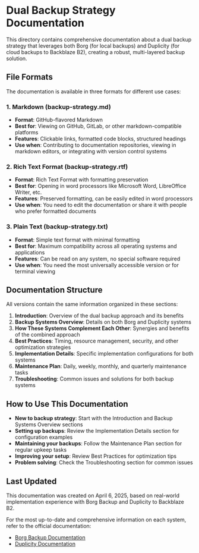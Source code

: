 # Dual Backup Strategy Documentation

This directory contains comprehensive documentation about a dual backup strategy that leverages both Borg (for local backups) and Duplicity (for cloud backups to Backblaze B2), creating a robust, multi-layered backup solution.

## File Formats

The documentation is available in three formats for different use cases:

### 1. Markdown (backup-strategy.md)
- **Format**: GitHub-flavored Markdown
- **Best for**: Viewing on GitHub, GitLab, or other markdown-compatible platforms
- **Features**: Clickable links, formatted code blocks, structured headings
- **Use when**: Contributing to documentation repositories, viewing in markdown editors, or integrating with version control systems

### 2. Rich Text Format (backup-strategy.rtf)
- **Format**: Rich Text Format with formatting preservation
- **Best for**: Opening in word processors like Microsoft Word, LibreOffice Writer, etc.
- **Features**: Preserved formatting, can be easily edited in word processors
- **Use when**: You need to edit the documentation or share it with people who prefer formatted documents

### 3. Plain Text (backup-strategy.txt)
- **Format**: Simple text format with minimal formatting
- **Best for**: Maximum compatibility across all operating systems and applications
- **Features**: Can be read on any system, no special software required
- **Use when**: You need the most universally accessible version or for terminal viewing

## Documentation Structure

All versions contain the same information organized in these sections:

1. **Introduction**: Overview of the dual backup approach and its benefits
2. **Backup Systems Overview**: Details on both Borg and Duplicity systems
3. **How These Systems Complement Each Other**: Synergies and benefits of the combined approach
4. **Best Practices**: Timing, resource management, security, and other optimization strategies
5. **Implementation Details**: Specific implementation configurations for both systems
6. **Maintenance Plan**: Daily, weekly, monthly, and quarterly maintenance tasks
7. **Troubleshooting**: Common issues and solutions for both backup systems

## How to Use This Documentation

- **New to backup strategy**: Start with the Introduction and Backup Systems Overview sections
- **Setting up backups**: Review the Implementation Details section for configuration examples
- **Maintaining your backups**: Follow the Maintenance Plan section for regular upkeep tasks
- **Improving your setup**: Review Best Practices for optimization tips
- **Problem solving**: Check the Troubleshooting section for common issues

## Last Updated

This documentation was created on April 6, 2025, based on real-world implementation experience with Borg Backup and Duplicity to Backblaze B2.

For the most up-to-date and comprehensive information on each system, refer to the official documentation:
- [Borg Backup Documentation](https://borgbackup.readthedocs.io/)
- [Duplicity Documentation](https://duplicity.gitlab.io/)

